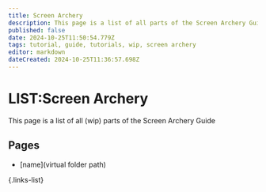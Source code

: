 ```yaml
---
title: Screen Archery
description: This page is a list of all parts of the Screen Archery Guide (wip)
published: false
date: 2024-10-25T11:50:54.779Z
tags: tutorial, guide, tutorials, wip, screen archery
editor: markdown
dateCreated: 2024-10-25T11:36:57.698Z
---
```


# LIST:Screen Archery
This page is a list of all (wip) parts of the Screen Archery Guide
## Pages

- [name](virtual folder path)

{.links-list} 